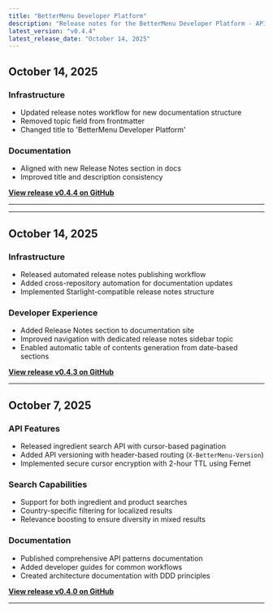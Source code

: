 ```yaml
---
title: "BetterMenu Developer Platform"
description: "Release notes for the BetterMenu Developer Platform - API, SDKs, and developer tools"
latest_version: "v0.4.4"
latest_release_date: "October 14, 2025"
---
```


## October 14, 2025

### Infrastructure

- Updated release notes workflow for new documentation structure
- Removed topic field from frontmatter
- Changed title to 'BetterMenu Developer Platform'

### Documentation

- Aligned with new Release Notes section in docs
- Improved title and description consistency


**[View release v0.4.4 on GitHub](https://github.com/hhimanshu/bm-be/releases/tag/v0.4.4)**

---


---

## October 14, 2025

### Infrastructure

- Released automated release notes publishing workflow
- Added cross-repository automation for documentation updates
- Implemented Starlight-compatible release notes structure

### Developer Experience

- Added Release Notes section to documentation site
- Improved navigation with dedicated release notes sidebar topic
- Enabled automatic table of contents generation from date-based sections

**[View release v0.4.3 on GitHub](https://github.com/hhimanshu/bm-be/releases/tag/v0.4.3)**

---

## October 7, 2025

### API Features

- Released ingredient search API with cursor-based pagination
- Added API versioning with header-based routing (`X-BetterMenu-Version`)
- Implemented secure cursor encryption with 2-hour TTL using Fernet

### Search Capabilities

- Support for both ingredient and product searches
- Country-specific filtering for localized results
- Relevance boosting to ensure diversity in mixed results

### Documentation

- Published comprehensive API patterns documentation
- Added developer guides for common workflows
- Created architecture documentation with DDD principles

**[View release v0.4.0 on GitHub](https://github.com/hhimanshu/bm-be/releases/tag/v0.4.0)**

---
